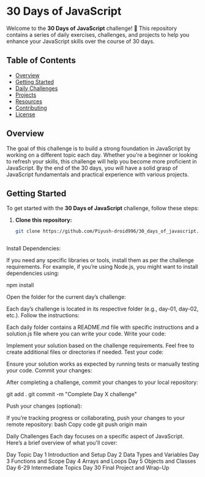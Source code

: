 # 30 Days of JavaScript

Welcome to the **30 Days of JavaScript** challenge! 🚀 This repository contains a series of daily exercises, challenges, and projects to help you enhance your JavaScript skills over the course of 30 days.

## Table of Contents

- [Overview](#overview)
- [Getting Started](#getting-started)
- [Daily Challenges](#daily-challenges)
- [Projects](#projects)
- [Resources](#resources)
- [Contributing](#contributing)
- [License](#license)

## Overview

The goal of this challenge is to build a strong foundation in JavaScript by working on a different topic each day. Whether you're a beginner or looking to refresh your skills, this challenge will help you become more proficient in JavaScript. By the end of the 30 days, you will have a solid grasp of JavaScript fundamentals and practical experience with various projects.

## Getting Started

To get started with the **30 Days of JavaScript** challenge, follow these steps:

1. **Clone this repository:**
   ```bash
   git clone https://github.com/Piyush-droid996/30_days_of_javascript.git



Install Dependencies:

If you need any specific libraries or tools, install them as per the challenge requirements. For example, if you’re using Node.js, you might want to install dependencies using:

npm install

Open the folder for the current day’s challenge:

Each day’s challenge is located in its respective folder (e.g., day-01, day-02, etc.).
Follow the instructions:

Each daily folder contains a README.md file with specific instructions and a solution.js file where you can write your code.
Write your code:

Implement your solution based on the challenge requirements. Feel free to create additional files or directories if needed.
Test your code:

Ensure your solution works as expected by running tests or manually testing your code.
Commit your changes:

After completing a challenge, commit your changes to your local repository:

git add .
git commit -m "Complete Day X challenge"

Push your changes (optional):

If you’re tracking progress or collaborating, push your changes to your remote repository:
bash
Copy code
git push origin main

Daily Challenges
Each day focuses on a specific aspect of JavaScript. Here’s a brief overview of what you'll cover:

Day	Topic
Day 1	Introduction and Setup
Day 2	Data Types and Variables
Day 3	Functions and Scope
Day 4	Arrays and Loops
Day 5	Objects and Classes
Day 6-29	Intermediate Topics
Day 30	Final Project and Wrap-Up
